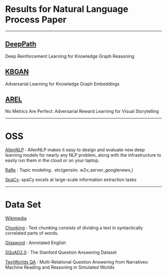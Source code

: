 # Results for Natural Language Process Paper
* * * *

## [DeepPath](https://github.com/xwhan/DeepPath)

Deep Reinforcement Learning for Knowledge Graph Reasoning


## [KBGAN](https://github.com/cai-lw/KBGAN)

 Adversarial Learning for Knowledge Graph Embeddings


## [AREL](https://github.com/littlekobe/AREL)

No Metrics Are Perfect: Adversarial Reward Learning for Visual Storytelling


* * * * 

# OSS

[AllenNLP](https://allennlp.org/) : AllenNLP makes it easy to design and evaluate new deep learning models for nearly any NLP problem, along with the infrastructure to easily run them in the cloud or on your laptop.

[RaRe](https://github.com/Rare-Technologies) : Topic modeling.. etc(gensim. w2v_server_googlenews,)

[SpaCy](https://spacy.io/): spaCy excels at large-scale information extraction tasks

* * * *
# Data Set

[Wikimedia](https://dumps.wikimedia.org/)

[Chunking](https://www.clips.uantwerpen.be/conll2000/chunking/) : Text chunking consists of dividing a text in syntactically correlated parts of words.

[Gigaword](https://catalog.ldc.upenn.edu/LDC2012T21) : Annotated English 

[SQuAD2.0](https://rajpurkar.github.io/SQuAD-explorer/) : The Stanford Question Answering Dataset

[TextWorlds QA](https://igorlabutov.github.io/textworldsqa.github.io/) : Multi-Relational Question Answering from Narratives:
Machine Reading and Reasoning in Simulated Worlds
